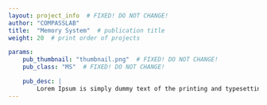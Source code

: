 ```yaml
---
layout: project_info  # FIXED! DO NOT CHANGE!
author: "COMPASSLAB"
title:  "Memory System"  # publication title
weight: 20  # print order of projects

params:
    pub_thumbnail: "thumbnail.png"  # FIXED! DO NOT CHANGE!
    pub_class: "MS"  # FIXED! DO NOT CHANGE!

    pub_desc: |
        Lorem Ipsum is simply dummy text of the printing and typesetting industry. Lorem Ipsum has been the industry's standard dummy text ever since the 1500s, when an unknown printer took a galley of type and scrambled it to make a type specimen book. It has survived not only five centuries, but also the leap into electronic typesetting, remaining essentially unchanged. It was popularised in the 1960s with the release of Letraset sheets containing Lorem Ipsum passages, and more recently with desktop publishing software like Aldus PageMaker including versions of Lorem Ipsum.
---
```

